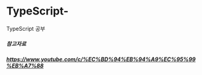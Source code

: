 # TypeScript-

TypeScript 공부

##### 참고자료

##### https://www.youtube.com/c/%EC%BD%94%EB%94%A9%EC%95%99%EB%A7%88
